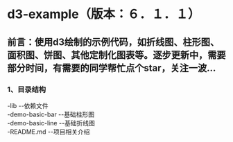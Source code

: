 # d3-example（版本：６．１．１）
## 前言：使用d3绘制的示例代码，如折线图、柱形图、面积图、饼图、其他定制化图表等。逐步更新中，需要部分时间，有需要的同学帮忙点个star，关注一波...
### 1、目录结构
-lib --依赖文件<br>
-demo-basic-bar --基础柱形图<br>
-demo-basic-line --基础折线图<br>
-README.md --项目相关介绍<br>  
